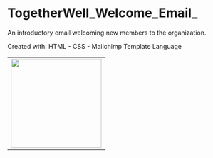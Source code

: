 # TogetherWell_Welcome_Email_
  An introductory email welcoming new members to the organization.

  Created with:
  HTML - CSS - Mailchimp Template Language


<table>
  <tr>
    <td><img src="img/group-gradient.png" width=202.5 ></td>
  </tr>
 </table>

